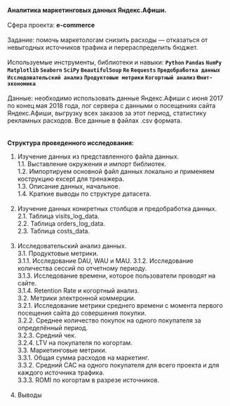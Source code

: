 <b>Аналитика маркетинговых данных Яндекс.Афиши.</b><br/><br/>
Сфера проекта: <b>e-commerce</b><br/><br/>
Задание: помочь маркетологам снизить расходы — отказаться от невыгодных источников трафика и перераспределить бюджет.<br/><br/>
Используемые инструменты, библиотеки и навыки: <b>`Python` `Pandas` `NumPy` `Matplotlib` `Seaborn` `SciPy` `BeautifulSoup` `Re` `Requests` `Предобработка данных` `Исследовательский анализ` `Продуктовые метрики` `Когортный анализ` `Юнит-экономика`</b><br/><br/>
Данные: необходимо использовать данные Яндекс.Афиши с июня 2017 по конец мая 2018 года, лог сервера с данными о посещениях сайта Яндекс.Афиши, выгрузку всех заказов за этот период, статистику рекламных расходов. Все данные в файлах .csv формата.<br/><br/><br/>
<b>Структура проведенного исследования: </b><br/>
1. Изучение данных из представленного файла данных.<br/>
1.1. Выставление окружения и импорт библиотек.<br/>
1.2. Импортируем основной файл данных локально и применяем кострукцию except для тренажера.<br/>
1.3. Описание данных, начальное.<br/>
1.4. Краткие выводы по структуре датасета.<br/><br/>
2. Изучение данных конкретных столбцов и предобработка данных.<br/>
2.1. Таблица visits_log_data.<br/>
2.2. Таблица orders_log_data.<br/>
2.3. Таблица costs_data.<br/><br/>
3. Исследовательский анализ данных.<br/>
3.1. Продуктовые метрики.<br/>
3.1.1. Исследование DAU, WAU и MAU.
3.1.2. Исследование количества сессий по отчетному периоду.<br/>
3.1.3. Исследование времени, которое пользователи проводят на сайте.<br/>
3.1.4. Retention Rate и когортный анализ.<br/>
3.2. Метрики электронной коммерции.<br/>
3.2.1. Исследование метрики среднего времени с момента первого посещения сайта до совершения покупки.<br/>
3.2.2. Cреднее количество покупок на одного покупателя за определённый период.<br/>
3.2.3. Cредний чек.<br/>
3.2.4. LTV на покупателя по когортам.<br/>
3.3. Маркетинговые метрики.<br/>
3.3.1. Общая сумма расходов на маркетинг.<br/>
3.3.2. Средний CAC на одного покупателя для всего проекта и для каждого источника трафика.<br/>
3.3.3. ROMI по когортам в разрезе источников.<br/><br/>
4. Выводы 